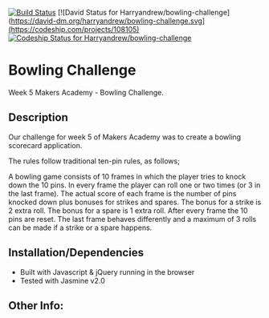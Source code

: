 [![Build Status](https://travis-ci.org/Harryandrew/bowling-challenge.svg?branch=master)](https://travis-ci.org/Harryandrew/bowling-challenge)
[![David Status for Harryandrew/bowling-challenge](https://david-dm.org/harryandrew/bowling-challenge.svg](https://codeship.com/projects/108105)     
[![Codeship Status for Harryandrew/bowling-challenge](https://codeship.com/projects/9040f940-528a-0133-d3c9-26effc6ffe4b/status?branch=master)](https://codeship.com/projects/108105)

**Bowling Challenge**
=================
Week 5 Makers Academy - Bowling Challenge.

Description
------------

Our challenge for week 5 of Makers Academy was to create a bowling scorecard application.

The rules follow traditional ten-pin rules, as follows;

A bowling game consists of 10 frames in which the player tries to knock down the 10 pins.
In every frame the player can roll one or two times (or 3 in the last frame).
The actual score of each frame is the number of pins knocked down plus bonuses for strikes and spares.
The bonus for a strike is 2 extra roll. The bonus for a spare is 1 extra roll.
After every frame the 10 pins are reset.
The last frame behaves differently and a maximum of 3 rolls can be made if a strike or a spare happens.

Installation/Dependencies
--------------------------
- Built with Javascript & jQuery running in the browser
- Tested with Jasmine v2.0 

Other Info:
------------
